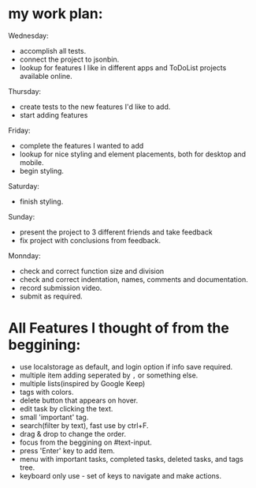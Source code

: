 # my work plan:

Wednesday:
 - accomplish all tests.
 - connect the project to jsonbin.
 - lookup for features I like in different apps and ToDoList projects available online.
 
Thursday:
  - create tests to the new features I'd like to add.
  - start adding features

Friday:
 - complete the features I wanted to add
 - lookup for nice styling and element placements, both for desktop and mobile.
 - begin styling.

Saturday:
 - finish styling.

Sunday:
 - present the project to 3 different friends and take feedback
 - fix project with conclusions from feedback.

Monnday:
 - check and correct function size and division
 - check and correct indentation, names, comments and documentation.
 - record submission video.
 - submit as required.

# All Features I thought of from the beggining:
 - use localstorage as default, and login option if info save required.
 - multiple item adding seperated by `,` or something else.
 - multiple lists(inspired by Google Keep)
 - tags with colors.
 - delete button that appears on hover.
 - edit task by clicking the text.
 - small 'important' tag.
 - search(filter by text), fast use by ctrl+F.
 - drag & drop to change the order.
 - focus from the beggining on #text-input.
 - press 'Enter' key to add item.
 - menu with important tasks, completed tasks, deleted tasks, and tags tree.
 - keyboard only use - set of keys to navigate and make actions.
